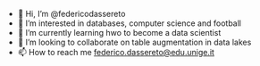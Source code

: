 - 👋 Hi, I’m @federicodassereto
- 👀 I’m interested in databases, computer science and football 
- 🌱 I’m currently learning hwo to become a data scientist
- 💞️ I’m looking to collaborate on table augmentation in data lakes
- 📫 How to reach me federico.dassereto@edu.unige.it

<!---
federicodassereto/federicodassereto is a ✨ special ✨ repository because its `README.md` (this file) appears on your GitHub profile.
You can click the Preview link to take a look at your changes.
--->
